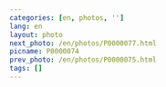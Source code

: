 ```yaml
---
categories: [en, photos, '']
lang: en
layout: photo
next_photo: /en/photos/P0000077.html
picname: P0000074
prev_photo: /en/photos/P0000075.html
tags: []
---
```

